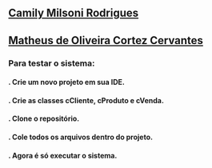 ## [Camily Milsoni Rodrigues](https://github.com/camilymilsoni)
## [Matheus de Oliveira Cortez Cervantes](https://github.com/MatheusCervantes)

### Para testar o sistema:
#### **.** Crie um novo projeto em sua IDE. 
#### **.** Crie as classes cCliente, cProduto e cVenda.
#### **.** Clone o repositório.
#### **.** Cole todos os arquivos dentro do projeto.
#### **.** Agora é só executar o sistema.
